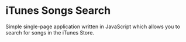 # iTunes Songs Search

Simple single-page application written in JavaScript which allows you to search for songs in the iTunes Store.